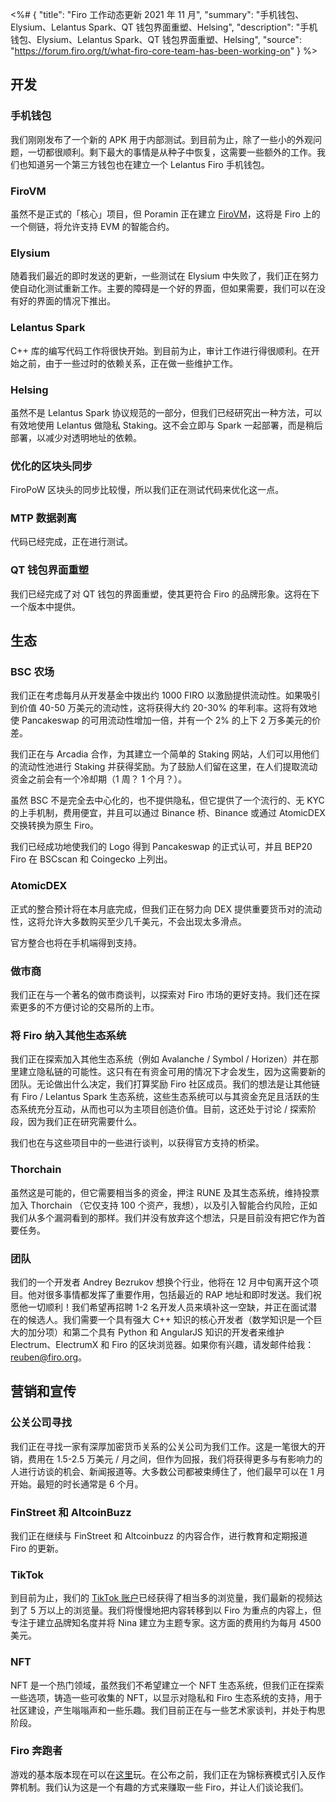 <%# {
  "title": "Firo 工作动态更新 2021 年 11 月",
  "summary": "手机钱包、Elysium、Lelantus Spark、QT 钱包界面重塑、Helsing",
  "description": "手机钱包、Elysium、Lelantus Spark、QT 钱包界面重塑、Helsing",
  "source": "https://forum.firo.org/t/what-firo-core-team-has-been-working-on"
} %>

## 开发

### 手机钱包

我们刚刚发布了一个新的 APK 用于内部测试。到目前为止，除了一些小的外观问题，一切都很顺利。剩下最大的事情是从种子中恢复，这需要一些额外的工作。我们也知道另一个第三方钱包也在建立一个 Lelantus Firo 手机钱包。

### FiroVM

虽然不是正式的「核心」项目，但 Poramin 正在建立 [FiroVM](https://github.com/nopslide/firovm)，这将是 Firo 上的一个侧链，将允许支持 EVM 的智能合约。

### Elysium

随着我们最近的即时发送的更新，一些测试在 Elysium 中失败了，我们正在努力使自动化测试重新工作。主要的障碍是一个好的界面，但如果需要，我们可以在没有好的界面的情况下推出。

### Lelantus Spark

C++ 库的编写代码工作将很快开始。到目前为止，审计工作进行得很顺利。在开始之前，由于一些过时的依赖关系，正在做一些维护工作。

### Helsing

虽然不是 Lelantus Spark 协议规范的一部分，但我们已经研究出一种方法，可以有效地使用 Lelantus 做隐私 Staking。这不会立即与 Spark 一起部署，而是稍后部署，以减少对透明地址的依赖。

### 优化的区块头同步

FiroPoW 区块头的同步比较慢，所以我们正在测试代码来优化这一点。

### MTP 数据剥离

代码已经完成，正在进行测试。

### QT 钱包界面重塑

我们已经完成了对 QT 钱包的界面重塑，使其更符合 Firo 的品牌形象。这将在下一个版本中提供。

## 生态

### BSC 农场

我们正在考虑每月从开发基金中拨出约 1000 FIRO 以激励提供流动性。如果吸引到价值 40-50 万美元的流动性，这将获得大约 20-30% 的年利率。这将有效地使 Pancakeswap 的可用流动性增加一倍，并有一个 2% 的上下 2 万多美元的价差。

我们正在与 Arcadia 合作，为其建立一个简单的 Staking 网站，人们可以用他们的流动性池进行 Staking 并获得奖励。为了鼓励人们留在这里，在人们提取流动资金之前会有一个冷却期（1 周？ 1 个月？）。

虽然 BSC 不是完全去中心化的，也不提供隐私，但它提供了一个流行的、无 KYC 的上手机制，费用便宜，并且可以通过 Binance 桥、Binance 或通过 AtomicDEX 交换转换为原生 Firo。

我们已经成功地使我们的 Logo 得到 Pancakeswap 的正式认可，并且 BEP20 Firo 在 BSCscan 和 Coingecko 上列出。

### AtomicDEX

正式的整合预计将在本月底完成，但我们正在努力向 DEX 提供重要货币对的流动性，这将允许大多数购买至少几千美元，不会出现太多滑点。

官方整合也将在手机端得到支持。

### 做市商

我们正在与一个著名的做市商谈判，以探索对 Firo 市场的更好支持。我们还在探索更多的不方便讨论的交易所的上市。

### 将 Firo 纳入其他生态系统

我们正在探索加入其他生态系统（例如 Avalanche / Symbol / Horizen）并在那里建立隐私链的可能性。这只有在有资金可用的情况下才会发生，因为这需要新的团队。无论做出什么决定，我们打算奖励 Firo 社区成员。我们的想法是让其他链有 Firo / Lelantus Spark 生态系统，这些生态系统可以与其资金充足且活跃的生态系统充分互动，从而也可以为主项目创造价值。目前，这还处于讨论 / 探索阶段，因为我们正在研究需要什么。

我们也在与这些项目中的一些进行谈判，以获得官方支持的桥梁。

### Thorchain

虽然这是可能的，但它需要相当多的资金，押注 RUNE 及其生态系统，维持投票加入 Thorchain （它仅支持 100 个资产，我想），以及引入智能合约风险，正如我们从多个漏洞看到的那样。我们并没有放弃这个想法，只是目前没有把它作为首要任务。

### 团队

我们的一个开发者 Andrey Bezrukov 想换个行业，他将在 12 月中旬离开这个项目。他对很多事情都发挥了重要作用，包括最近的 RAP 地址和即时发送。我们祝愿他一切顺利！我们希望再招聘 1-2 名开发人员来填补这一空缺，并正在面试潜在的候选人。我们需要一个具有强大 C++ 知识的核心开发者（数学知识是一个巨大的加分项）和第二个具有 Python 和 AngularJS 知识的开发者来维护 Electrum、ElectrumX 和 Firo 的区块浏览器。如果你有兴趣，请发邮件给我：reuben@firo.org。

## 营销和宣传

### 公关公司寻找

我们正在寻找一家有深厚加密货币关系的公关公司为我们工作。这是一笔很大的开销，费用在 1.5-2.5 万美元 / 月之间，但作为回报，我们将获得更多与有影响力的人进行访谈的机会、新闻报道等。大多数公司都被束缚住了，他们最早可以在 1 月开始。最短的时长通常是 6 个月。

### FinStreet 和 AltcoinBuzz

我们正在继续与 FinStreet 和 Altcoinbuzz 的内容合作，进行教育和定期报道 Firo 的更新。

### TikTok

到目前为止，我们的 [TikTok 账户](https://tiktok.com/@nina_firo)已经获得了相当多的浏览量，我们最新的视频达到了 5 万以上的浏览量。我们将慢慢地把内容转移到以 Firo 为重点的内容上，但专注于建立品牌知名度并将 Nina 建立为主题专家。这方面的费用约为每月 4500 美元。

### NFT

NFT 是一个热门领域，虽然我们不希望建立一个 NFT 生态系统，但我们正在探索一些选项，铸造一些可收集的 NFT，以显示对隐私和 Firo 生态系统的支持，用于社区建设，产生嗡嗡声和一些乐趣。我们目前正在与一些艺术家谈判，并处于构思阶段。

### Firo 奔跑者

游戏的基本版本现在可以在[这里](https://firorunner.com/)玩。在公布之前，我们正在为锦标赛模式引入反作弊机制。我们认为这是一个有趣的方式来赚取一些 Firo，并让人们谈论我们。
